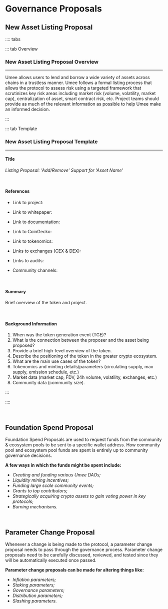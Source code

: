 # Governance Proposals

## New Asset Listing Proposal

:::: tabs

::: tab Overview

### New Asset Listing Proposal Overview

****

Umee allows users to lend and borrow a wide variety of assets across chains in a trustless manner. Umee follows a formal listing process that allows the protocol to assess risk using a targeted framework that scrutinizes key risk areas including market risk (volume, volatility, market cap), centralization of asset, smart contract risk, etc. Project teams should provide as much of the relevant information as possible to help Umee make an informed decision. 

:::

::: tab Template

### New Asset Listing Proposal Template

****

#### Title

_Listing Proposal: 'Add/Remove' Support for 'Asset Name'_

<br>

#### References

- Link to project: 

- Link to whitepaper: 

- Link to documentation: 

- Link to CoinGecko:

- Link to tokenomics:

- Links to exchanges (CEX & DEX): 

- Links to audits: 

- Community channels:

<br>

#### Summary

Brief overview of the token and project. 

<br>

#### Background Information

1. When was the token generation event (TGE)?
2. What is the connection between the proposer and the asset being proposed?
3. Provide a brief high-level overview of the token.
4. Describe the positioning of the token in the greater crypto ecosystem.
5. What are the main use cases of the token?
6. Tokenomics and minting details/parameters (circulating supply, max supply, emission schedule, etc.)
7. Market data (market cap, FDV, 24h volume, volatility, exchanges, etc.)
8. Community data (community size).

:::

::::

<br>

## Foundation Spend Proposal

Foundation Spend Proposals are used to request funds from the community & ecosystem pools to be sent to a specific wallet address. How community pool and ecosystem pool funds are spent is entirely up to community governance decisions. 

**A few ways in which the funds might be spent include:**
- _Creating and funding various Umee DAOs;_
- _Liquidity mining incentives;_ 
- _Funding large scale community events;_
- _Grants to top contributors;_
- _Strategically acquiring crypto assets to gain voting power in key protocols;_ 
- _Burning mechanisms._

<br>

## Parameter Change Proposal

Whenever a change is being made to the protocol, a parameter change proposal needs to pass through the governance process. Parameter change proposals need to be carefully discussed, reviewed, and tested since they will be automatically executed once passed.

**Parameter change proposals can be made for altering things like:**
- _Inflation parameters;_
- _Staking parameters;_
- _Governance parameters;_
- _Distribution parameters;_
- _Slashing parameters._